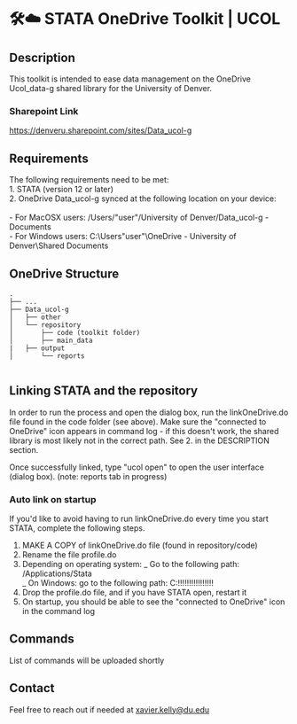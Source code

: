 # 🛠☁️ STATA OneDrive Toolkit | UCOL

## Description

This toolkit is intended to ease data management on the OneDrive Ucol_data-g shared library for the University of Denver.

### Sharepoint Link
https://denveru.sharepoint.com/sites/Data_ucol-g

## Requirements

The following requirements need to be met:	<br />
	1. STATA (version 12 or later)	<br />
	2. OneDrive Data_ucol-g synced at the following location on your device:	<br />	
		- For MacOSX users: /Users/"user"/University of Denver/Data_ucol-g - Documents	<br />
		- For Windows users: C:\Users\"user"\OneDrive - University of Denver\Shared Documents	<br />

## OneDrive Structure

```
.
├── ...					
├── Data_ucol-g					
│   ├── other            			
│   └── repository				           
│   	├── code (toolkit folder) 	       
│   	├── main_data				
|	├── output				
│   	└── reports				
	
```

## Linking STATA and the repository

In order to run the process and open the dialog box, run the linkOneDrive.do file found 
in the code folder (see above). Make sure the "connected to OneDrive" icon appears in
command log - if this doesn't work, the shared library is most likely not in the correct
path. See 2. in the DESCRIPTION section.

Once successfully linked, type "ucol open" to open the user interface (dialog box). (note: reports tab in progress)

### Auto link on startup

If you'd like to avoid having to run linkOneDrive.do every time you start STATA, complete
the following steps.
1. MAKE A COPY of linkOneDrive.do file (found in repository/code)
2. Rename the file profile.do
3. Depending on operating system:
	_ Go to the following path: /Applications/Stata <br />
	_ On Windows: go to the following path: C:\!!!!!!!!!!!!!!!!
4. Drop the profile.do file, and if you have STATA open, restart it
5. On startup, you should be able to see the "connected to OneDrive" icon in the command log

## Commands
List of commands will be uploaded shortly

## Contact
Feel free to reach out if needed at xavier.kelly@du.edu
